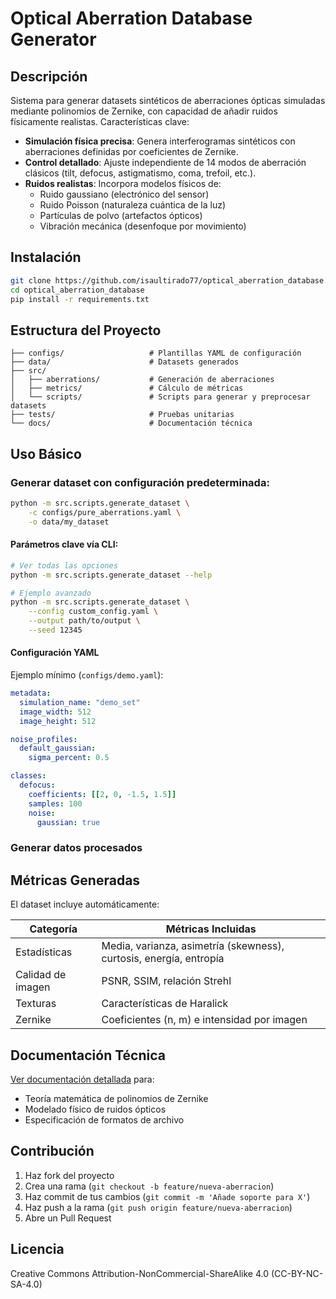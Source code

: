 # Optical Aberration Database Generator

## Descripción
Sistema para generar datasets sintéticos de aberraciones ópticas simuladas mediante polinomios de Zernike, con capacidad de añadir ruidos físicamente realistas. Características clave:  

- **Simulación física precisa**: Genera interferogramas sintéticos con aberraciones definidas por coeficientes de Zernike.  
- **Control detallado**: Ajuste independiente de 14 modos de aberración clásicos (tilt, defocus, astigmatismo, coma, trefoil, etc.).  
- **Ruidos realistas**: Incorpora modelos físicos de:  
  - Ruido gaussiano (electrónico del sensor)  
  - Ruido Poisson (naturaleza cuántica de la luz)  
  - Partículas de polvo (artefactos ópticos)  
  - Vibración mecánica (desenfoque por movimiento)  

## Instalación
```bash
git clone https://github.com/isaultirado77/optical_aberration_database.git
cd optical_aberration_database
pip install -r requirements.txt
```

## Estructura del Proyecto
```
├── configs/                   # Plantillas YAML de configuración
├── data/                      # Datasets generados
├── src/
│   ├── aberrations/           # Generación de aberraciones
│   ├── metrics/               # Cálculo de métricas
│   └── scripts/               # Scripts para generar y preprocesar datasets
├── tests/                     # Pruebas unitarias
└── docs/                      # Documentación técnica
```

## Uso Básico
### Generar dataset con configuración predeterminada:
```bash
python -m src.scripts.generate_dataset \
    -c configs/pure_aberrations.yaml \
    -o data/my_dataset
```

#### Parámetros clave vía CLI:
```bash
# Ver todas las opciones
python -m src.scripts.generate_dataset --help

# Ejemplo avanzado
python -m src.scripts.generate_dataset \
    --config custom_config.yaml \
    --output path/to/output \
    --seed 12345
```

#### Configuración YAML
Ejemplo mínimo (`configs/demo.yaml`):
```yaml
metadata:
  simulation_name: "demo_set"
  image_width: 512
  image_height: 512

noise_profiles:
  default_gaussian:
    sigma_percent: 0.5

classes:
  defocus:
    coefficients: [[2, 0, -1.5, 1.5]]
    samples: 100
    noise:
      gaussian: true
```

### Generar datos procesados

## Métricas Generadas
El dataset incluye automáticamente:

| Categoría          | Métricas Incluidas                     |
|--------------------|----------------------------------------|
| Estadísticas       | Media, varianza, asimetría (skewness), curtosis, energía, entropía|
| Calidad de imagen  | PSNR, SSIM, relación Strehl            |
| Texturas          | Características de Haralick            |
| Zernike           | Coeficientes (n, m) e intensidad por imagen         |

## Documentación Técnica
[Ver documentación detallada](docs/) para:
- Teoría matemática de polinomios de Zernike
- Modelado físico de ruidos ópticos
- Especificación de formatos de archivo

## Contribución
1. Haz fork del proyecto
2. Crea una rama (`git checkout -b feature/nueva-aberracion`)
3. Haz commit de tus cambios (`git commit -m 'Añade soporte para X'`)
4. Haz push a la rama (`git push origin feature/nueva-aberracion`)
5. Abre un Pull Request

## Licencia
Creative Commons Attribution-NonCommercial-ShareAlike 4.0 (CC-BY-NC-SA-4.0)

